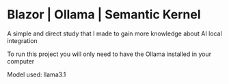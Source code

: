 # Blazor | Ollama | Semantic Kernel

A simple and direct study that I made to gain more knowledge about AI local integration

To run this project you will only need to have the Ollama installed in your computer

Model used: llama3.1
